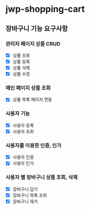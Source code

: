 # jwp-shopping-cart

## 장바구니 기능 요구사항

### 관리자 페이지 상품 CRUD
- [x] 상품 조회
- [x] 상품 등록
- [x] 상품 삭제
- [x] 상품 수정

### 메인 페이지 상품 조회
- [x] 상품 목록 페이지 연동

### 사용자 기능
- [x] 사용자 등록
- [x] 사용자 조회

### 사용자를 이용한 인증, 인가
- [x] 사용자 인증
- [x] 사용자 인가

### 사용자 별 장바구니 상품 조회, 삭제
- [x] 장바구니 담기
- [x] 장바구니 목록 조회
- [x] 장바구니 제거
